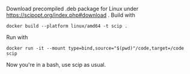 Download precompiled .deb package for Linux under https://scipopt.org/index.php#download .
Build with

    docker build --platform linux/amd64 -t scip .

Run with

    docker run -it --mount type=bind,source="$(pwd)"/code,target=/code scip

Now you're in a bash, use scip as usual.
